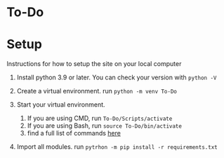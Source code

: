 # To-Do

# Setup
Instructions for how to setup the site on your local computer

1. Install python 3.9 or later. You can check your version with `python -V`

2. Create a virtual environment. run `python -m venv To-Do`

3. Start your virtual environment.
   1. If you are using CMD, run `To-Do/Scripts/activate`
   2. If you are using Bash, run `source To-Do/bin/activate`
   3. find a full list of commands [here](https://docs.python.org/3/library/venv.html)

4. Import all modules. run `pytrhon -m pip install -r requirements.txt`